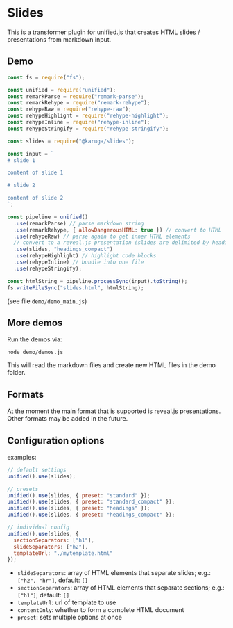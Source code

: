 # Slides

This is a transformer plugin for unified.js that creates HTML slides / presentations from markdown input.

## Demo

```js
const fs = require("fs");

const unified = require("unified");
const remarkParse = require("remark-parse");
const remarkRehype = require("remark-rehype");
const rehypeRaw = require("rehype-raw");
const rehypeHighlight = require("rehype-highlight");
const rehypeInline = require("rehype-inline");
const rehypeStringify = require("rehype-stringify");

const slides = require("@karuga/slides");

const input = `
# slide 1

content of slide 1

# slide 2

content of slide 2
`;

const pipeline = unified()
  .use(remarkParse) // parse markdown string
  .use(remarkRehype, { allowDangerousHTML: true }) // convert to HTML
  .use(rehypeRaw) // parse again to get inner HTML elements
  // convert to a reveal.js presentation (slides are delimited by headings)
  .use(slides, "headings_compact")
  .use(rehypeHighlight) // highlight code blocks
  .use(rehypeInline) // bundle into one file
  .use(rehypeStringify);

const htmlString = pipeline.processSync(input).toString();
fs.writeFileSync("slides.html", htmlString);
```

(see file `demo/demo_main.js`)

## More demos

Run the demos via:

```
node demo/demos.js
```

This will read the markdown files and create new HTML files in the demo folder.

## Formats

At the moment the main format that is supported is reveal.js presentations. Other formats may be added in the future.

## Configuration options

examples:

```js
// default settings
unified().use(slides);

// presets
unified().use(slides, { preset: "standard" });
unified().use(slides, { preset: "standard_compact" });
unified().use(slides, { preset: "headings" });
unified().use(slides, { preset: "headings_compact" });

// individual config
unified().use(slides, {
  sectionSeparators: ["h1"],
  slideSeparators: ["h2"],
  templateUrl: "./mytemplate.html"
});
```

- `slideSeparators`: array of HTML elements that separate slides; e.g.: `["h2", "hr"]`, default: `[]`
- `sectionSeparators`: array of HTML elements that separate sections; e.g.: `["h1"]`, default: `[]`
- `templateUrl`: url of template to use
- `contentOnly`: whether to form a complete HTML document
- `preset`: sets multiple options at once
